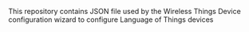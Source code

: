This repository contains JSON file used by the Wireless Things Device configuration wizard to configure Language of Things devices
